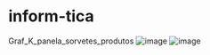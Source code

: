 # inform-tica
Graf_K_panela_sorvetes_produtos 
![image](https://github.com/user-attachments/assets/8cf9fd78-80fc-4786-8aec-b3e7f38bf74e)
![image](https://github.com/user-attachments/assets/26fc0b6c-9363-475d-ab7c-465287e04eaf)

